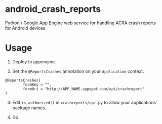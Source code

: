 android_crash_reports
=====================

Python / Google App Engine web service for handling ACRA crash reports
for Android devices

Usage
=====

1. Deploy to appengine.

2. Set the `@ReportsCrashes` annotation on your `Application` context.
```
@ReportsCrashes(
        formKey = "",
        formUri = "http://APP_NAME.appspot.com/api/crashreport"
)
```
3. Edit `is_authorized()` in `crashreports/api.py` to allow your applications'
package names.

4. Go
